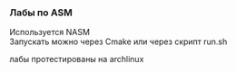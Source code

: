 ### Лабы по ASM
Используется NASM \
Запускать можно через Cmake или через скрипт run.sh

лабы протестированы на archlinux